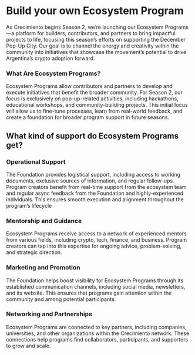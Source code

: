 # Build your own Ecosystem Program

As Crecimiento begins Season 2, we’re launching our Ecosystem Programs—a platform for builders, contributors, and partners to bring impactful projects to life, focusing this season’s efforts on supporting the December Pop-Up City. Our goal is to channel the energy and creativity within the community into initiatives that showcase the movement’s potential to drive Argentina’s crypto adoption forward.

### What Are Ecosystem Programs?

Ecosystem Programs allow contributors and partners to develop and execute initiatives that benefit the broader community. For Season 2, our focus is exclusively on pop-up-related activities, including hackathons, educational workshops, and community-building projects. This initial focus will allow us to fine-tune processes, learn from real-world feedback, and create a foundation for broader program support in future seasons.

## What kind of support do Ecosystem Programs get?

### Operational Support

The Foundation provides logistical support, including access to working documents, exclusive sources of information, and regular follow-ups. Program creators benefit from real-time support from the ecosystem team and regular async feedback from the Foundation and highly-experienced individuals. This ensures smooth execution and alignment throughout the program’s lifecycle

### Mentorship and Guidance

Ecosystem Programs receive access to a network of experienced mentors from various fields, including crypto, tech, finance, and business. Program creators can tap into this expertise for ongoing advice, problem-solving, and strategic direction.

### Marketing and Promotion

The Foundation helps boost visibility for Ecosystem Programs through its established communication channels, including social media, newsletters, and its website. This ensures that programs gain attention within the community and among potential participants.

### Networking and Partnerships

Ecosystem Programs are connected to key partners, including companies, universities, and other organizations within the Crecimiento network. These connections help programs find collaborators, participants, and supporters to grow and scale.

